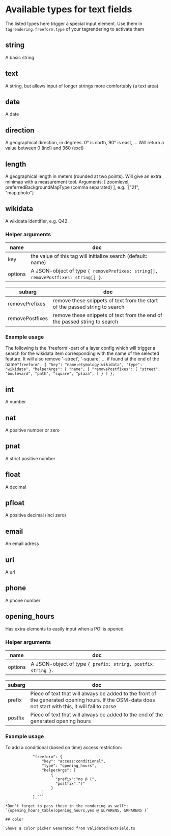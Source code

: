 # Available types for text fields

The listed types here trigger a special input element. Use them in `tagrendering.freeform.type` of your tagrendering to activate them

## string

A basic string

## text

A string, but allows input of longer strings more comfortably (a text area)

## date

A date

## direction

A geographical direction, in degrees. 0° is north, 90° is east, ... Will return a value between 0 (incl) and 360 (excl)

## length

A geographical length in meters (rounded at two points). Will give an extra minimap with a measurement tool. Arguments: [ zoomlevel, preferredBackgroundMapType (comma separated) ], e.g. `["21", "map,photo"]

## wikidata

A wikidata identifier, e.g. Q42. 
### Helper arguments 

 

name | doc
------ | -----
key | the value of this tag will initialize search (default: name)
options | A JSON-object of type `{ removePrefixes: string[], removePostfixes: string[] }`. 

subarg | doc
-------- | -----
removePrefixes | remove these snippets of text from the start of the passed string to search
removePostfixes | remove these snippets of text from the end of the passed string to search

 
### Example usage 

 The following is the 'freeform'-part of a layer config which will trigger a search for the wikidata item corresponding with the name of the selected feature. It will also remove '-street', '-square', ... if found at the end of the name```"freeform": {
                "key": "name:etymology:wikidata",
                "type": "wikidata",
                "helperArgs": [
                    "name",
                    {
                        "removePostfixes": [
                            "street",
                            "boulevard",
                            "path",
                            "square",
                            "plaza",
                        ]
                    }
                ]
            },```

## int

A number

## nat

A positive number or zero

## pnat

A strict positive number

## float

A decimal

## pfloat

A positive decimal (incl zero)

## email

An email adress

## url

A url

## phone

A phone number

## opening_hours

Has extra elements to easily input when a POI is opened. 
### Helper arguments 

 

name | doc
------ | -----
options | A JSON-object of type `{ prefix: string, postfix: string }`.  

subarg | doc
-------- | -----
prefix | Piece of text that will always be added to the front of the generated opening hours. If the OSM-data does not start with this, it will fail to parse
postfix | Piece of text that will always be added to the end of the generated opening hours

 
### Example usage 

 To add a conditional (based on time) access restriction:

```
            "freeform": {
                "key": "access:conditional",
                "type": "opening_hours",
                "helperArgs": [
                    {
                      "prefix":"no @ (",
                      "postfix":")"
                    }
                ]
            },```

*Don't forget to pass these in the rendering as well*: `{opening_hours_table(opening_hours,yes @ &LPARENS, &RPARENS )`

## color

Shows a color picker Generated from ValidatedTextField.ts